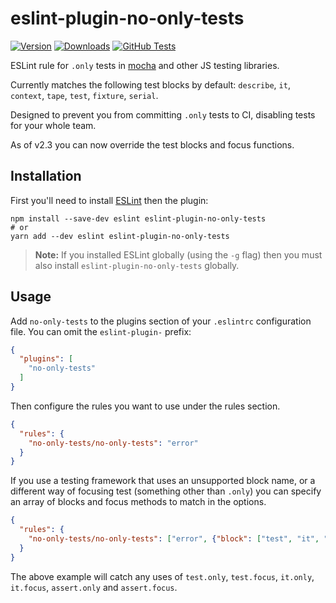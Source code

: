 # eslint-plugin-no-only-tests

[![Version](https://img.shields.io/npm/v/eslint-plugin-no-only-tests.svg)](https://www.npmjs.com/package/eslint-plugin-no-only-tests) [![Downloads](https://img.shields.io/npm/dm/eslint-plugin-no-only-tests.svg)](https://npmcharts.com/compare/eslint-plugin-no-only-tests?minimal=true) [![GitHub Tests](https://github.com/levibuzolic/eslint-plugin-no-only-tests/workflows/Tests/badge.svg)](https://github.com/levibuzolic/eslint-plugin-no-only-tests/actions?query=workflow%3ATests)

ESLint rule for `.only` tests in [mocha](https://mochajs.org/) and other JS testing libraries.

Currently matches the following test blocks by default: `describe`, `it`, `context`, `tape`, `test`, `fixture`, `serial`.

Designed to prevent you from committing `.only` tests to CI, disabling tests for your whole team.

As of v2.3 you can now override the test blocks and focus functions.

## Installation

First you'll need to install [ESLint](http://eslint.org) then the plugin:

```
npm install --save-dev eslint eslint-plugin-no-only-tests
# or
yarn add --dev eslint eslint-plugin-no-only-tests
```

> **Note:** If you installed ESLint globally (using the `-g` flag) then you must also install `eslint-plugin-no-only-tests` globally.

## Usage

Add `no-only-tests` to the plugins section of your `.eslintrc` configuration file. You can omit the `eslint-plugin-` prefix:

```json
{
  "plugins": [
    "no-only-tests"
  ]
}
```

Then configure the rules you want to use under the rules section.

```json
{
  "rules": {
    "no-only-tests/no-only-tests": "error"
  }
}
```

If you use a testing framework that uses an unsupported block name, or a different way of focusing test (something other than `.only`) you can specify an array of blocks and focus methods to match in the options.

```json
{
  "rules": {
    "no-only-tests/no-only-tests": ["error", {"block": ["test", "it", "assert"], "focus": ["only", "focus"]}]
  }
}
```

The above example will catch any uses of `test.only`, `test.focus`, `it.only`, `it.focus`, `assert.only` and `assert.focus`.
